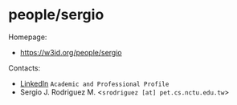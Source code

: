 people/sergio
===

Homepage:
* https://w3id.org/people/sergio

Contacts: 
* [LinkedIn](https://www.linkedin.com/in/srodriguez142857/) `Academic and Professional Profile`
* Sergio J. Rodriguez M. <`srodriguez [at] pet.cs.nctu.edu.tw`>  
